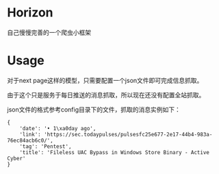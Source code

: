 # Horizon
自己慢慢完善的一个爬虫小框架

# Usage

对于next page这样的模型，只需要配置一个json文件即可完成信息抓取。

由于这个只是服务于每日推送的消息抓取，所以现在还没有配置全站抓取。

json文件的格式参考config目录下的文件，抓取的消息实例如下：

```
{
    'date': '• 1\xa0day ago',
    'link': 'https://sec.todaypulses/pulsesfc25e677-2e17-44b4-983a-76ec84acb6c0/',
    'tag': 'Pentest',
    'title': 'Fileless UAC Bypass in Windows Store Binary - Active Cyber'
}
```